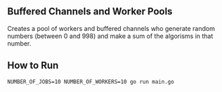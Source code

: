 ## Buffered Channels and Worker Pools

Creates a pool of workers and buffered channels who generate random numbers (between 0 and 998) and make a sum of the algorisms in that number.

## How to Run
```cmd
NUMBER_OF_JOBS=10 NUMBER_OF_WORKERS=10 go run main.go
```